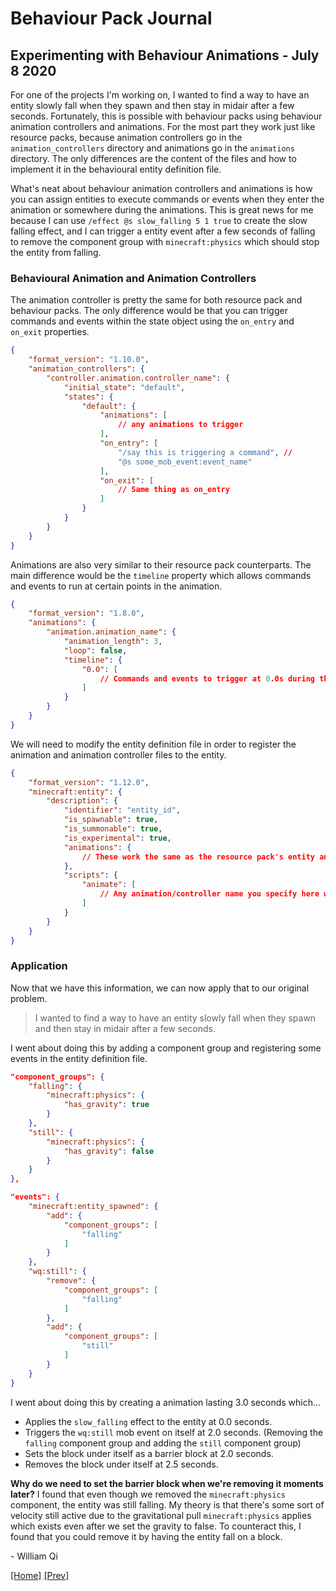 # Behaviour Pack Journal

## Experimenting with Behaviour Animations - July 8 2020

For one of the projects I'm working on, I wanted to find a way to have an entity slowly fall when they spawn and then stay in midair after a few seconds. Fortunately, this is possible with behaviour packs using behaviour animation controllers and animations.
For the most part they work just like resource packs, because animation controllers go in the `animation_controllers` directory and animations go in the `animations` directory. The only differences are the content of the files and how to implement it in the behavioural entity definition file.

What's neat about behaviour animation controllers and animations is how you can assign entities to execute commands or events when they enter the animation or somewhere during the animations. This is great news for me because I can use `/effect @s slow_falling 5 1 true` to create the slow falling effect, and I can trigger a entity event after a few seconds of falling to remove the component group with `minecraft:physics` which should stop the entity from falling.

### Behavioural Animation and Animation Controllers

The animation controller is pretty the same for both resource pack and behaviour packs. The only difference would be that you can trigger commands and events within the state object using the `on_entry` and `on_exit` properties.

```json
{
    "format_version": "1.10.0",
    "animation_controllers": {
        "controller.animation.controller_name": {
            "initial_state": "default",
            "states": {
                "default": {
                    "animations": [
                        // any animations to trigger
                    ],
                    "on_entry": [
                        "/say this is triggering a command", //
                        "@s some_mob_event:event_name"
                    ],
                    "on_exit": [
                        // Same thing as on_entry
                    ]
                }
            }
        }
    }
}
```

Animations are also very similar to their resource pack counterparts. The main difference would be the `timeline` property which allows commands and events to run at certain points in the animation.
```json
{
    "format_version": "1.8.0",
    "animations": {
        "animation.animation_name": {
            "animation_length": 3,
            "loop": false,
            "timeline": {
                "0.0": [
                    // Commands and events to trigger at 0.0s during the animation.
                ]
            }
        }
    }
}
```

We will need to modify the entity definition file in order to register the animation and animation controller files to the entity.
```json
{
    "format_version": "1.12.0",
    "minecraft:entity": {
        "description": {
            "identifier": "entity_id",
            "is_spawnable": true,
            "is_summonable": true,
            "is_experimental": true,
            "animations": {
                // These work the same as the resource pack's entity animation property.
            },
            "scripts": {
                "animate": [
                    // Any animation/controller name you specify here will be automatically run.
                ]
            }
        }
    }
}
```

### Application

Now that we have this information, we can now apply that to our original problem.

> I wanted to find a way to have an entity slowly fall when they spawn and then stay in midair after a few seconds.

I went about doing this by adding a component group and registering some events in the entity definition file.
```json
"component_groups": {
    "falling": {
        "minecraft:physics": {
            "has_gravity": true
        }
    },
    "still": {
        "minecraft:physics": {
            "has_gravity": false
        }
    }
},

"events": {
    "minecraft:entity_spawned": {
        "add": {
            "component_groups": [
                "falling"
            ]
        }
    },
    "wq:still": {
        "remove": {
            "component_groups": [
                "falling"
            ]
        },
        "add": {
            "component_groups": [
                "still"
            ]
        }
    }
}
```

I went about doing this by creating a animation lasting 3.0 seconds which...
- Applies the `slow_falling` effect to the entity at 0.0 seconds.
- Triggers the `wq:still` mob event on itself at 2.0 seconds. (Removing the `falling` component group and adding the `still` component group)
- Sets the block under itself as a barrier block at 2.0 seconds.
- Removes the block under itself at 2.5 seconds.

**Why do we need to set the barrier block when we're removing it moments later?**
I found that even though we removed the `minecraft:physics` component, the entity was still falling. My theory is that there's some sort of velocity still active due to the gravitational pull `minecraft:physics` applies which exists even after we set the gravity to false. To counteract this, I found that you could remove it by having the entity fall on a block.

\- William Qi

[[Home]](../index.md) [[Prev]](Introduction-July-6-2020.md)